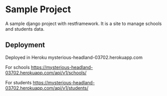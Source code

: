 # Sample Project

A sample django project with restframework.
It is a site to manage schools and students data.

## Deployment
Deployed in Heroku
mysterious-headland-03702.herokuapp.com

For schools
https://mysterious-headland-03702.herokuapp.com/api/v1/schools/

For students
https://mysterious-headland-03702.herokuapp.com/api/v1/students/